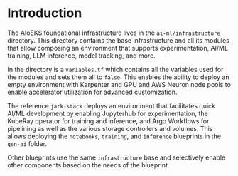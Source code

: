 # Introduction

The AIoEKS foundational infrastructure lives in the `ai-ml/infrastructure` directory. This directory contains the base infrastructure and all its modules that allow composing an environment that supports experimentation, AI/ML training, LLM inference, model tracking, and more. 

In the directory is a `variables.tf` which contains all the variables used for the modules and sets them all to `false`. This enables the ability to deploy an empty environment with Karpenter and GPU and AWS Neuron node pools to enable accelerator utilization for advanced customization.

The reference `jark-stack` deploys an environment that facilitates quick AI/ML development by enabling Jupyterhub for experimentation, the KubeRay operator for training and inference, and Argo Workflows for pipelining as well as the various storage controllers and volumes. This allows deploying the `notebooks`, `training`, and `inference` blueprints in the `gen-ai` folder.   

Other blueprints use the same `infrastructure` base and selectively enable other components based on the needs of the blueprint. 
